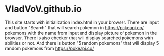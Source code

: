 # VladVoV.github.io
This site starts with initialization index.html in your browser. There are input and button "Search" that will search pokemon in https://pokeapi.co/ pokemons 
with the name from input and display picture of pokemon in the browser. There is also checker that will display searched pokemons with abilities or not.
And there is button "5 random pokemons" that will display 5 random pokemons from https://pokeapi.co/
